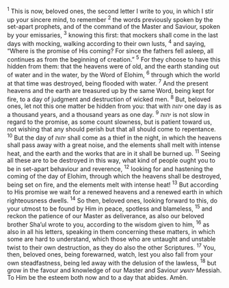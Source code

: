 <sup>1</sup> This is now, beloved ones, the second letter I write to you, in which I stir up your sincere mind, to remember
<sup>2</sup> the words previously spoken by the set-apart prophets, and of the command of the Master and Saviour, spoken by your emissaries,
<sup>3</sup> knowing this first: that mockers shall come in the last days with mocking, walking according to their own lusts,
<sup>4</sup> and saying, “Where is the promise of His coming? For since the fathers fell asleep, all continues as from the beginning of creation.”
<sup>5</sup> For they choose to have this hidden from them: that the heavens were of old, and the earth standing out of water and in the water, by the Word of Elohim,
<sup>6</sup> through which the world at that time was destroyed, being flooded with water.
<sup>7</sup> And the present heavens and the earth are treasured up by the same Word, being kept for fire, to a day of judgment and destruction of wicked men.
<sup>8</sup> But, beloved ones, let not this one matter be hidden from you: that with יהוה one day is as a thousand years, and a thousand years as one day.
<sup>9</sup> יהוה is not slow in regard to the promise, as some count slowness, but is patient toward us, not wishing that any should perish but that all should come to repentance.
<sup>10</sup> But the day of יהוה shall come as a thief in the night, in which the heavens shall pass away with a great noise, and the elements shall melt with intense heat, and the earth and the works that are in it shall be burned up.
<sup>11</sup> Seeing all these are to be destroyed in this way, what kind of people ought you to be in set-apart behaviour and reverence,
<sup>12</sup> looking for and hastening the coming of the day of Elohim, through which the heavens shall be destroyed, being set on fire, and the elements melt with intense heat!
<sup>13</sup> But according to His promise we wait for a renewed heavens and a renewed earth in which righteousness dwells.
<sup>14</sup> So then, beloved ones, looking forward to this, do your utmost to be found by Him in peace, spotless and blameless,
<sup>15</sup> and reckon the patience of our Master as deliverance, as also our beloved brother Sha’ul wrote to you, according to the wisdom given to him,
<sup>16</sup> as also in all his letters, speaking in them concerning these matters, in which some are hard to understand, which those who are untaught and unstable twist to their own destruction, as they do also the other Scriptures.
<sup>17</sup> You, then, beloved ones, being forewarned, watch, lest you also fall from your own steadfastness, being led away with the delusion of the lawless,
<sup>18</sup> but grow in the favour and knowledge of our Master and Saviour יהושע Messiah. To Him be the esteem both now and to a day that abides. Amĕn.
